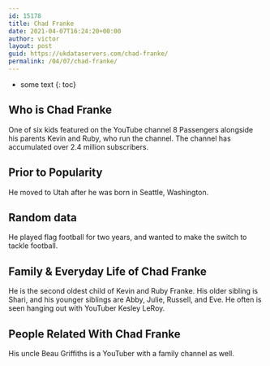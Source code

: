```yaml
---
id: 15178
title: Chad Franke
date: 2021-04-07T16:24:20+00:00
author: victor
layout: post
guid: https://ukdataservers.com/chad-franke/
permalink: /04/07/chad-franke/
---
```


* some text
{: toc}


## Who is Chad Franke



One of six kids featured on the YouTube channel 8 Passengers alongside his parents Kevin and Ruby, who run the channel. The channel has accumulated over 2.4 million subscribers. 

                
                
                
## Prior to Popularity



He moved to Utah after he was born in Seattle, Washington. 

                
                
                
## Random data



He played flag football for two years, and wanted to make the switch to tackle football. 

                
                
                
## Family & Everyday Life of Chad Franke



He is the second oldest child of Kevin and Ruby Franke. His older sibling is Shari, and his younger siblings are Abby, Julie, Russell, and Eve. He often is seen hanging out with YouTuber Kesley LeRoy.

                
                
                
## People Related With Chad Franke



His uncle Beau Griffiths is a YouTuber with a family channel as well. 

                
              
            
          
          
          